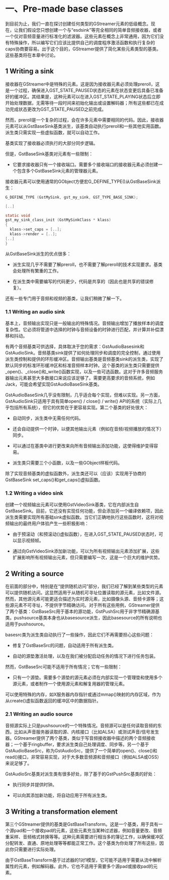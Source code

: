 # 一、Pre-made base classes

到目前为止，我们一直在探讨创建任何类型的GStreamer元素的低级概念。现在，让我们假设您只想创建一个与“esdsink”等完全相同的简单音频接收器，或者一个仅对音频音量进行标准化的滤波器。这些元素在概念上非常通用，因为它们没有特殊操作，所以编写它们应该比提供自己的调度程序激活函数和执行复杂的caps协商要容易。出于这个目的，GStreamer提供了简化某些元素类型的基类。这些基类将在本章中讨论。

## 1 Writing a sink

接收器在GStreamer中是特殊的元素。这是因为接收器元素必须处理preroll，这是一个过程，确保进入GST_STATE_PAUSED状态的元素在状态变更后具备已准备好的缓冲区。其结果是，这种元素可以在进入GST_STATE_PLAYING状态后立即开始处理数据，无需等待一段时间来初始化输出或设置解码器；所有这些都已在成功完成状态更改为GST_STATE_PAUSED之前完成。

然而，preroll是一个复杂的过程，会在许多元素中需要相同的代码。因此，接收器元素可以从GstBaseSink基类派生，该基类自动执行preroll和一些其他实用函数。派生类只需实现一些虚拟函数，就可以自动工作。

基类实现了接收器必须执行的大部分同步逻辑。

但是，GstBaseSink基类对元素有一些限制：

- 它要求接收器只有一个接收端口。需要多个接收端口的接收器元素必须创建一个包含多个GstBaseSink元素的管理器元素。

接收器元素可以使用通常的GObject方便宏G_DEFINE_TYPE()从GstBaseSink派生：

```c
G_DEFINE_TYPE (GstMySink, gst_my_sink, GST_TYPE_BASE_SINK);

[..]

static void
gst_my_sink_class_init (GstMySinkClass * klass)
{
  klass->set_caps = [..];
  klass->render = [..];
[..]
}
```

从GstBaseSink派生的优点很多：

- 派生实现几乎不需要了解preroll，也不需要了解preroll的技术实现要求。基类会处理所有繁重的工作。

- 在派生类中需要编写的代码更少，代码是共享的（因此也是共享的错误修复）。

还有一些专门用于音频和视频的基类，让我们稍微了解一下。

### 1.1 Writing an audio sink

基本上，音频输出实现只是一般输出的特殊情况。音频输出增加了播放样本的调度复杂性。它必须将管道中选择的时钟与音频设备的时钟进行匹配，并计算并补偿漂移和抖动。

有两个音频基类可供选择，具体取决于您的需求：GstAudioBasesink和GstAudioSink。音频基类sink提供了如何处理同步和调度的完全控制，通过使用派生类控制和提供的环形缓冲区。音频输出基类是音频基类sink的派生类，实现了默认同步的标准环形缓冲区和标准音频样本时钟。这个基类的派生类只需要提供_open()、_close()和_write()函数实现，以及一些可选函数。这对于许多音频服务器输出元素甚至大多数接口来说应该足够了。需要更高要求的音频系统，例如Jack，可能会希望实现GstAudioBaseSink基类。

GstAudioBaseSink几乎没有限制，几乎适合每个实现，但难以实现。另一方面，GstAudioSink只适用于具有简单open() / close() / write() API的系统（实际上几乎包括所有系统），但它的优势在于更容易实现。第二个基类的好处很大：

- 自动同步，派生类中无需任何代码。

- 还会自动提供一个时钟，以便其他输出元素（例如在音频/视频播放的情况下）同步。

- 可以通过在基类中进行更改来向所有音频输出添加功能，这使得维护变得容易。

- 派生类只需要三个小函数，以及一些GObject样板代码。

除了实现音频基类的虚拟函数外，派生类还可以（应该）实现用于协商的GstBaseSink set_caps()和get_caps()虚拟函数。

### 1.2 Writing a video sink

创建一个视频输出元素可以使用GstVideoSink基类，它在内部派生自GstBaseSink。目前，它还没有实现任何功能，但会添加另一个编译依赖项，因此派生类需要实现所有基础sink虚拟函数。当它们正确地执行这些函数时，这将对视频输出的最终用户体验产生一些积极影响：

- 由于预滚动（和预滚动()虚拟函数），在进入GST_STATE_PAUSED状态时，可以显示视频帧。

- 通过向GstVideoSink添加新功能，可以为所有视频输出元素添加扩展，这些扩展影响所有视频输出元素，但只需要编写一次，这是一个巨大的维护优势。

## 2 Writing a source

在前面的部分中，特别是在“提供随机访问”部分，我们已经了解到某些类型的元素可以提供随机访问。这显然适用于从随机可寻址位置读取的源元素，比如文件源。然而，其他源元素可能更适合描述为实时源元素，比如摄像头源、音频卡源等；这些源元素不可寻址，不提供字节精确访问。对于所有这些用例，GStreamer提供了两个基类：GstBaseSrc用于基本的源功能，GstPushSrc用于非字节精确源基类。pushsource基类本身也从basesource派生，因此basesource的所有说明也适用于pushsource。

basesrc类为派生类自动执行了一些操作，因此它们不再需要担心这些问题：

- 修复了GstBaseSrc的问题，自动适用于所有派生类。

- 自动的源垫激活处理，以及在我们被分配启动任务的情况下进行任务包装。

然而，GstBaseSrc可能不适用于所有情况；它有一些限制：

- 只有一个源垫。需要多个源垫的源元素必须在内部实现一个管理垫和使用多个源元素，或者制作一个使用源元素和解复用器的管理元素。

可以使用特殊的内存，如X服务器内存指针或通过mmap()映射的内存区域，作为从create()虚拟函数返回的缓冲区中的数据指针。

### 2.1 Writing an audio source

音频源实际上只是pushsource的一个特殊情况。音频源可以是任何读取音频的东西，比如从声音服务器读取的源、内核接口（比如ALSA）或测试声音/信号发生器。GStreamer提供了两个基类，类似于写音频接收器中描述的两个音频接收器；一个基于ringbuffer，要求派生类自己处理调度、同步等。另一个基于GstAudioBaseSrc，称为GstAudioSrc，提供了一个简单的open()、close()和read()接口，非常容易实现，对于大多数音频源和音频接口（例如ALSA或OSS）来说足够了。

GstAudioSrc基类对派生类有很多好处，除了基于的GstPushSrc基类的好处：

- 执行同步并提供时钟。

- 可以向其添加新功能，将自动应用于所有派生类。

## 3 Writing a transformation element

第三个GStreamer提供的基类是GstBaseTransform。这是一个基类，用于具有一个源pad和一个接收pad的元素，这些元素充当某种过滤器，例如音量更改、音频重采样、音频格式转换等等。这种元素需要进行相当多的簿记工作，以确保缓冲区分配转发、直通、原地处理等等都能正常工作。这个基类为你处理了所有这些，因此你只需要进行实际处理。

由于GstBaseTransform基于过滤器的1对1模型，它可能不适用于需要从流中解析属性的元素，例如解码器。此外，它也不适用于需要多个源pad或接收pad的元素。